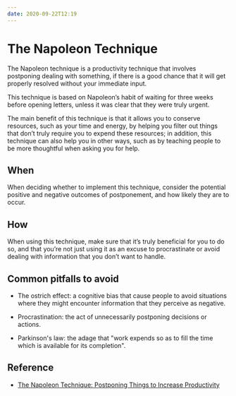```yaml
---
date: 2020-09-22T12:19
---
```


# The Napoleon Technique

The Napoleon technique is a productivity technique that involves postponing dealing with something, if there is a good chance that it will get properly resolved without your immediate input.

This technique is based on Napoleon’s habit of waiting for three weeks before opening letters, unless it was clear that they were truly urgent.

The main benefit of this technique is that it allows you to conserve resources, such as your time and energy, by helping you filter out things that don’t truly require you to expend these resources; in addition, this technique can also help you in other ways, such as by teaching people to be more thoughtful when asking you for help.

## When

When deciding whether to implement this technique, consider the potential positive and negative outcomes of postponement, and how likely they are to occur.

## How

When using this technique, make sure that it’s truly beneficial for you to do so, and that you’re not just using it as an excuse to procrastinate or avoid dealing with information that you don’t want to handle.

## Common pitfalls to avoid

- The ostrich effect: a cognitive bias that cause people to avoid situations where they might encounter information that they perceive as negative.

- Procrastination: the act of unnecessarily postponing decisions or actions.

- Parkinson's law: the adage that "work expends so as to fill the time which is available for its completion".

## Reference

- [The Napoleon Technique: Postponing Things to Increase Productivity](https://effectiviology.com/napoleon/)
